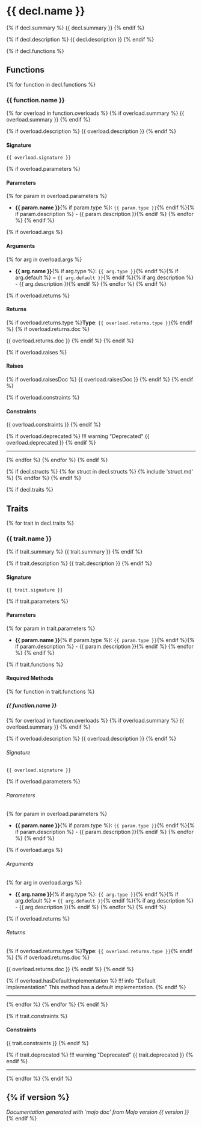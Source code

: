 # {{ decl.name }}

{% if decl.summary %}
{{ decl.summary }}
{% endif %}

{% if decl.description %}
{{ decl.description }}
{% endif %}

{% if decl.functions %}
## Functions

{% for function in decl.functions %}
### {{ function.name }}

{% for overload in function.overloads %}
{% if overload.summary %}
{{ overload.summary }}
{% endif %}

{% if overload.description %}
{{ overload.description }}
{% endif %}

#### Signature

```mojo
{{ overload.signature }}
```

{% if overload.parameters %}
#### Parameters

{% for param in overload.parameters %}
- **{{ param.name }}**{% if param.type %}: `{{ param.type }}`{% endif %}{% if param.description %} - {{ param.description }}{% endif %}
{% endfor %}
{% endif %}

{% if overload.args %}
#### Arguments

{% for arg in overload.args %}
- **{{ arg.name }}**{% if arg.type %}: `{{ arg.type }}`{% endif %}{% if arg.default %} = `{{ arg.default }}`{% endif %}{% if arg.description %} - {{ arg.description }}{% endif %}
{% endfor %}
{% endif %}

{% if overload.returns %}
#### Returns

{% if overload.returns.type %}**Type**: `{{ overload.returns.type }}`{% endif %}
{% if overload.returns.doc %}

{{ overload.returns.doc }}
{% endif %}
{% endif %}

{% if overload.raises %}
#### Raises

{% if overload.raisesDoc %}
{{ overload.raisesDoc }}
{% endif %}
{% endif %}

{% if overload.constraints %}
#### Constraints

{{ overload.constraints }}
{% endif %}

{% if overload.deprecated %}
!!! warning "Deprecated"
    {{ overload.deprecated }}
{% endif %}

---

{% endfor %}
{% endfor %}
{% endif %}

{% if decl.structs %}
{% for struct in decl.structs %}
{% include 'struct.md' %}
{% endfor %}
{% endif %}

{% if decl.traits %}
## Traits

{% for trait in decl.traits %}
### {{ trait.name }}

{% if trait.summary %}
{{ trait.summary }}
{% endif %}

{% if trait.description %}
{{ trait.description }}
{% endif %}

#### Signature

```mojo
{{ trait.signature }}
```

{% if trait.parameters %}
#### Parameters

{% for param in trait.parameters %}
- **{{ param.name }}**{% if param.type %}: `{{ param.type }}`{% endif %}{% if param.description %} - {{ param.description }}{% endif %}
{% endfor %}
{% endif %}

{% if trait.functions %}
#### Required Methods

{% for function in trait.functions %}
##### {{ function.name }}

{% for overload in function.overloads %}
{% if overload.summary %}
{{ overload.summary }}
{% endif %}

{% if overload.description %}
{{ overload.description }}
{% endif %}

###### Signature

```mojo
{{ overload.signature }}
```

{% if overload.parameters %}
###### Parameters

{% for param in overload.parameters %}
- **{{ param.name }}**{% if param.type %}: `{{ param.type }}`{% endif %}{% if param.description %} - {{ param.description }}{% endif %}
{% endfor %}
{% endif %}

{% if overload.args %}
###### Arguments

{% for arg in overload.args %}
- **{{ arg.name }}**{% if arg.type %}: `{{ arg.type }}`{% endif %}{% if arg.default %} = `{{ arg.default }}`{% endif %}{% if arg.description %} - {{ arg.description }}{% endif %}
{% endfor %}
{% endif %}

{% if overload.returns %}
###### Returns

{% if overload.returns.type %}**Type**: `{{ overload.returns.type }}`{% endif %}
{% if overload.returns.doc %}

{{ overload.returns.doc }}
{% endif %}
{% endif %}

{% if overload.hasDefaultImplementation %}
!!! info "Default Implementation"
    This method has a default implementation.
{% endif %}

---

{% endfor %}
{% endfor %}
{% endif %}

{% if trait.constraints %}
#### Constraints

{{ trait.constraints }}
{% endif %}

{% if trait.deprecated %}
!!! warning "Deprecated"
    {{ trait.deprecated }}
{% endif %}

---

{% endfor %}
{% endif %}

<!-- {% if decl.aliases %}
## Aliases

{% for alias in decl.aliases %}
### {{ alias.name }}

{% if alias.summary %}
{{ alias.summary }}
{% endif %}

{% if alias.description %}
{{ alias.description }}
{% endif %}

#### Signature

```mojo
{{ alias.signature }}
```

{% if alias.value %}
#### Value

```mojo
{{ alias.value }}
```
{% endif %}

{% if alias.parameters %}
#### Parameters

{% for param in alias.parameters %}
- **{{ param.name }}**{% if param.type %}: `{{ param.type }}`{% endif %}{% if param.description %} - {{ param.description }}{% endif %}
{% endfor %}
{% endif %}

{% if alias.deprecated %}
!!! warning "Deprecated"
    {{ alias.deprecated }}
{% endif %}

---

{% endfor %}
{% endif %} -->

{% if version %}
---

*Documentation generated with `mojo doc' from Mojo version {{ version }}*
{% endif %}